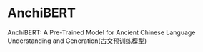 # AnchiBERT
AnchiBERT: A Pre-Trained Model for Ancient Chinese Language Understanding and Generation(古文预训练模型)

